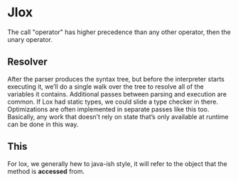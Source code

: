 # Jlox

The call "operator" has higher precedence than any other operator, then the unary operator.

## Resolver

After the parser produces the syntax tree, but before the interpreter starts executing it, we’ll do a single walk over the tree to resolve all of the variables it contains. Additional passes between parsing and execution are common. If Lox had static types, we could slide a type checker in there. Optimizations are often implemented in separate passes like this too. Basically, any work that doesn’t rely on state that’s only available at runtime can be done in this way.

## This

For lox, we generally hew to java-ish style, it will refer to the object that the method is **accessed** from.
